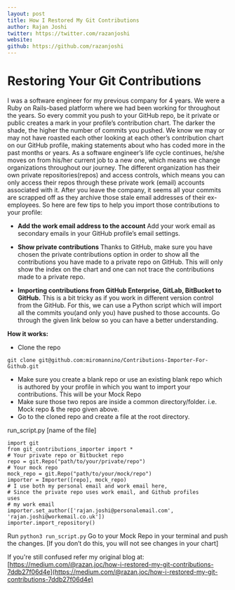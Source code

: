 ```yaml
---
layout: post
title: How I Restored My Git Contributions
author: Rajan Joshi
twitter: https://twitter.com/razanjoshi
website: 
github: https://github.com/razanjoshi
---
```


# Restoring Your Git Contributions

I was a software engineer for my previous company for 4 years. We were a Ruby on Rails-based platform where we had been working for throughout the years. So every commit you push to your GitHub repo, be it private or public creates a mark in your profile’s contribution chart. The darker the shade, the higher the number of commits you pushed.
We know we may or may not have roasted each other looking at each other’s contribution chart on our GitHub profile, making statements about who has coded more in the past months or years. As a software engineer’s life cycle continues, he/she moves on from his/her current job to a new one, which means we change organizations throughout our journey. The different organization has their own private repositories(repos) and access controls, which means you can only access their repos through these private work (email) accounts associated with it. After you leave the company, it seems all your commits are scrapped off as they archive those stale email addresses of their ex-employees.
So here are few tips to help you import those contributions to your profile:

- **Add the work email address to the account**
Add your work email as secondary emails in your GitHub profile’s email settings.

- **Show private contributions**
Thanks to GitHub, make sure you have chosen the private contributions option in order to show all the contributions you have made to a private repo on GitHub. This will only show the index on the chart and one can not trace the contributions made to a private repo.

- **Importing contributions from GitHub Enterprise, GitLab, BitBucket to GitHub.**
This is a bit tricky as if you work in different version control from the GitHub. For this, we can use a Python script which will import all the commits you(and only you) have pushed to those accounts. Go through the given link below so you can have a better understanding.

**How it works:**

- Clone the repo
```
git clone git@github.com:miromannino/Contributions-Importer-For-Github.git
```
- Make sure you create a blank repo or use an existing blank repo which is authored by your profile in which you want to import your contributions. This will be your Mock Repo
- Make sure those two repos are inside a common directory/folder. i.e. Mock repo & the repo given above.
- Go to the cloned repo and create a file at the root directory.

run_script.py [name of the file]

    import git
    from git_contributions_importer import *
    # Your private repo or Bitbucket repo
    repo = git.Repo("path/to/your/private/repo")
    # Your mock repo
    mock_repo = git.Repo("path/to/your/mock/repo")
    importer = Importer([repo], mock_repo)
    # I use both my personal email and work email here,
    # Since the private repo uses work email, and Github profiles 
    uses
    # my work email
    importer.set_author(['rajan.joshi@personalemail.com', 
    'rajan.joshi@workemail.co.uk'])
    importer.import_repository()

Run `python3 run_script.py`
Go to your Mock Repo in your terminal and push the changes. [If you don’t do this, you will not see changes in your chart]

If you're still confused refer my original blog at:
[https://medium.com/@razan.joc/how-i-restored-my-git-contributions-7ddb27f06d4e](https://medium.com/@razan.joc/how-i-restored-my-git-contributions-7ddb27f06d4e)
